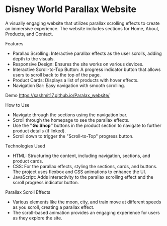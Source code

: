 # Disney World Parallax Website
   A visually engaging website that utilizes parallax scrolling effects to create an immersive experience. The website includes sections for Home, About, Products, and Contact.

Features
   - Parallax Scrolling: Interactive parallax effects as the user scrolls, adding depth to the visuals.
   - Responsive Design: Ensures the site works on various devices.
   - Interactive Scroll-to-Top Button: A progress indicator button that allows users to scroll back to the top of the page.
   - Product Cards: Displays a list of products with hover effects.
   - Navigation Bar: Easy navigation with smooth scrolling.

Demo https://sashmit17.github.io/Paralax_website/
   

How to Use
   - Navigate through the sections using the navigation bar.
   - Scroll through the homepage to see the parallax effects.
   - Use the **"Go Shop"** buttons in the product section to navigate to further product details (if linked).
   - Scroll down to trigger the "Scroll-to-Top" progress button.

Technologies Used
   - HTML: Structuring the content, including navigation, sections, and product cards.
   - CSS: For the parallax effects, styling the sections, cards, and buttons. The project uses flexbox and CSS animations to enhance the UI.
   - JavaScript: Adds interactivity to the parallax scrolling effect and the scroll progress indicator button.

Parallax Scroll Effects
   - Various elements like the moon, city, and train move at different speeds as you scroll, creating a parallax effect.
   - The scroll-based animation provides an engaging experience for users as they explore the site.
